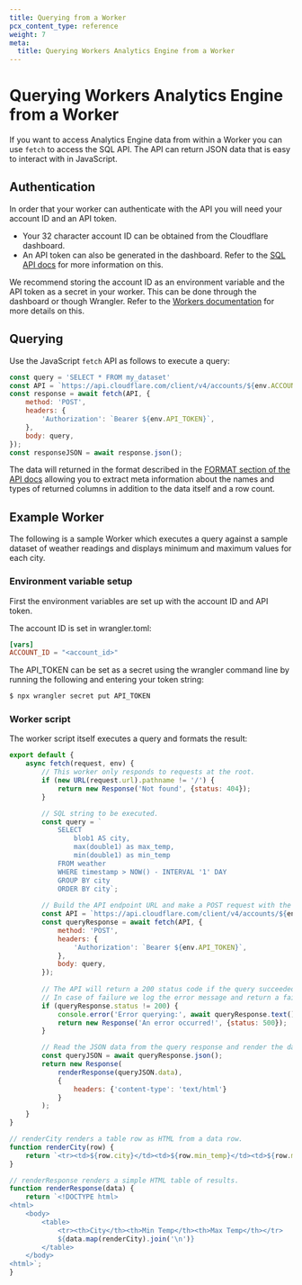 ```yaml
---
title: Querying from a Worker
pcx_content_type: reference
weight: 7
meta:
  title: Querying Workers Analytics Engine from a Worker
---
```


# Querying Workers Analytics Engine from a Worker

If you want to access Analytics Engine data from within a Worker you can use `fetch` to access the SQL API. The API can return JSON data that is easy to interact with in JavaScript.

## Authentication

In order that your worker can authenticate with the API you will need your account ID and an API token. 

* Your 32 character account ID can be obtained from the Cloudflare dashboard.
* An API token can also be generated in the dashboard. Refer to the [SQL API docs](../sql-api/#authentication) for more information on this.

We recommend storing the account ID as an environment variable and the API token as a secret in your worker. This can be done through the dashboard or though Wrangler. Refer to the [Workers documentation](/workers/platform/environment-variables/) for more details on this.

## Querying

Use the JavaScript `fetch` API as follows to execute a query:

```JavaScript
const query = 'SELECT * FROM my_dataset'
const API = `https://api.cloudflare.com/client/v4/accounts/${env.ACCOUNT_ID}/analytics_engine/sql`;
const response = await fetch(API, {
    method: 'POST',
    headers: {
        'Authorization': `Bearer ${env.API_TOKEN}`,
    },
    body: query,
});
const responseJSON = await response.json();
```

The data will returned in the format described in the [FORMAT section of the API docs](../sql-reference/#json) allowing you to extract meta information about the names and types of returned columns in addition to the data itself and a row count.


## Example Worker

The following is a sample Worker which executes a query against a sample dataset of weather readings and displays minimum and maximum values for each city.

### Environment variable setup

First the environment variables are set up with the account ID and API token.

The account ID is set in wrangler.toml:
```TOML
[vars]
ACCOUNT_ID = "<account_id>"
```

The API_TOKEN can be set as a secret using the wrangler command line by running the following and entering your token string:
```sh
$ npx wrangler secret put API_TOKEN
```

### Worker script

The worker script itself executes a query and formats the result:
```JavaScript
export default {
    async fetch(request, env) {
        // This worker only responds to requests at the root.
		if (new URL(request.url).pathname != '/') {
			return new Response('Not found', {status: 404});
		}

        // SQL string to be executed.
        const query = `
            SELECT
                blob1 AS city,
                max(double1) as max_temp,
                min(double1) as min_temp
            FROM weather
            WHERE timestamp > NOW() - INTERVAL '1' DAY
            GROUP BY city
            ORDER BY city`;
            
        // Build the API endpoint URL and make a POST request with the query string
        const API = `https://api.cloudflare.com/client/v4/accounts/${env.ACCOUNT_ID}/analytics_engine/sql`;
        const queryResponse = await fetch(API, {
            method: 'POST',
            headers: {
                'Authorization': `Bearer ${env.API_TOKEN}`,
            },
            body: query,
        });
        
        // The API will return a 200 status code if the query succeeded.
        // In case of failure we log the error message and return a failure message.
        if (queryResponse.status != 200) {
            console.error('Error querying:', await queryResponse.text());
            return new Response('An error occurred!', {status: 500});
        }

        // Read the JSON data from the query response and render the data as HTML.
        const queryJSON = await queryResponse.json();
        return new Response(
			renderResponse(queryJSON.data), 
			{
				headers: {'content-type': 'text/html'}
			}
		);
    }
}

// renderCity renders a table row as HTML from a data row.
function renderCity(row) {
    return `<tr><td>${row.city}</td><td>${row.min_temp}</td><td>${row.max_temp}</td></tr>`;
}

// renderResponse renders a simple HTML table of results.
function renderResponse(data) {
    return `<!DOCTYPE html>
<html>
    <body>
        <table>
            <tr><th>City</th><th>Min Temp</th><th>Max Temp</th></tr>
            ${data.map(renderCity).join('\n')}
        </table>
    </body>
<html>`;
}
```
